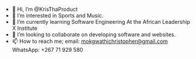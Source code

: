 - 👋 Hi, I’m @KrisThaProduct
- 👀 I’m interested in Sports and Music.
- 🌱 I’m currently learning Software Engineering At the African Leadership X Institute
- 💞️ I’m looking to collaborate on developing software and websites.
- 📫 How to reach me;  email: mokgwathichristopher@gmail.com
                       WhatsApp: +267 71 929 580
<!---
KrisThaProduct/KrisThaProduct is a ✨ special ✨ repository because its `README.md` (this file) appears on your GitHub profile.
You can click the Preview link to take a look at your changes.
--->

